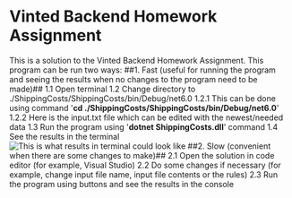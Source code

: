 # Vinted Backend Homework Assignment
This is a solution to the Vinted Backend Homework Assignment. This program can be run two ways:
##1. Fast (useful for running the program and seeing the results when no changes to the program need to be made)##
	1.1 Open terminal
	1.2 Change directory to ./ShippingCosts/ShippingCosts/bin/Debug/net6.0
		1.2.1 This can be done using command '**cd ./ShippingCosts/ShippingCosts/bin/Debug/net6.0**'
		1.2.2 Here is the input.txt file which can be edited with the newest/needed data
	1.3 Run the program using '**dotnet ShippingCosts.dll**' command
	1.4 See the results in the terminal
![This is what results in terminal could look like](https://github.com/belousovakarolina/Vinted_task/blob/master/running_the_program.png)
##2. Slow (convenient when there are some changes to make)##
	2.1 Open the solution in code editor (for example, Visual Studio)
	2.2 Do some changes if necessary (for example, change input file name, input file contents or the rules)
	2.3 Run the program using buttons and see the results in the console
